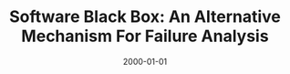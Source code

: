 ---
title: "Software Black Box: An Alternative Mechanism For Failure Analysis"
date: 2000-01-01
venue: "11th International Symposium on Software Reliability Engineering (ISSRE 2000), 8-11 October 2000, San Jose, CA, USA"
paperurl: https://doi.org/10.1109/ISSRE.2000.885887
authors: "Sebastian G Elbaum and John C Munson"
awards: ""
---